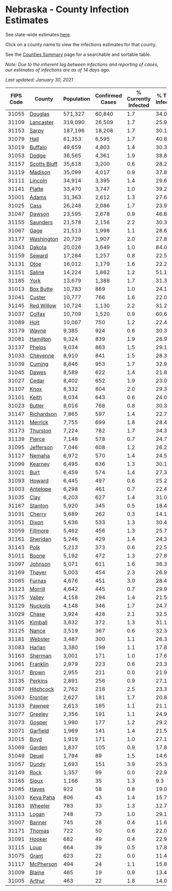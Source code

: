 # Nebraska - County Infection Estimates

See state-wide estimates [here](/infections/us-ne).

Click on a county name to view the infections estimates for that county.

See the [Counties Summary](/infections/summary-counties) page for a searchable and sortable table.

*Note: Due to the inherent lag between infections and reporting of cases, our estimates of infections are as of 14 days ago.*

*Last updated: January 30, 2021*

|   FIPS Code |                       County |   Population |   Confirmed Cases |   % Currently Infected |   % Total Infected |
|-------------|------------------------------|--------------|-------------------|------------------------|--------------------|
|       31055 |           [Douglas](douglas) |      571,327 |            60,840 |                    1.7 |               34.0 |
|       31109 |       [Lancaster](lancaster) |      319,090 |            26,509 |                    1.7 |               25.9 |
|       31153 |               [Sarpy](sarpy) |      187,196 |            18,208 |                    1.7 |               30.1 |
|       31079 |                 [Hall](hall) |       61,353 |             6,595 |                    1.7 |               40.8 |
|       31019 |           [Buffalo](buffalo) |       49,659 |             4,803 |                    1.4 |               30.3 |
|       31053 |               [Dodge](dodge) |       36,565 |             4,361 |                    1.9 |               38.8 |
|       31157 | [Scotts Bluff](scotts-bluff) |       35,618 |             3,200 |                    0.6 |               28.2 |
|       31119 |           [Madison](madison) |       35,099 |             4,017 |                    0.9 |               37.8 |
|       31111 |           [Lincoln](lincoln) |       34,914 |             3,395 |                    1.4 |               29.6 |
|       31141 |             [Platte](platte) |       33,470 |             3,747 |                    1.0 |               39.2 |
|       31001 |               [Adams](adams) |       31,363 |             2,612 |                    1.3 |               27.6 |
|       31025 |                 [Cass](cass) |       26,248 |             2,086 |                    1.7 |               23.9 |
|       31047 |             [Dawson](dawson) |       23,595 |             2,678 |                    0.9 |               46.8 |
|       31155 |         [Saunders](saunders) |       21,578 |             2,156 |                    2.2 |               30.3 |
|       31067 |                 [Gage](gage) |       21,513 |             1,998 |                    1.1 |               28.6 |
|       31177 |     [Washington](washington) |       20,729 |             1,907 |                    2.0 |               27.8 |
|       31043 |             [Dakota](dakota) |       20,026 |             3,649 |                    1.0 |               84.0 |
|       31159 |             [Seward](seward) |       17,284 |             1,257 |                    0.8 |               22.5 |
|       31131 |                 [Otoe](otoe) |       16,012 |             1,179 |                    1.6 |               22.2 |
|       31151 |             [Saline](saline) |       14,224 |             1,862 |                    1.2 |               51.1 |
|       31185 |                 [York](york) |       13,679 |             1,388 |                    1.7 |               31.3 |
|       31013 |       [Box Butte](box-butte) |       10,783 |               869 |                    1.0 |               24.1 |
|       31041 |             [Custer](custer) |       10,777 |               766 |                    1.6 |               22.0 |
|       31145 |     [Red Willow](red-willow) |       10,724 |             1,130 |                    2.2 |               31.2 |
|       31037 |             [Colfax](colfax) |       10,709 |             1,520 |                    0.9 |               60.6 |
|       31089 |                 [Holt](holt) |       10,067 |               750 |                    1.2 |               22.4 |
|       31179 |               [Wayne](wayne) |        9,385 |               924 |                    0.6 |               30.3 |
|       31081 |         [Hamilton](hamilton) |        9,324 |               839 |                    1.9 |               28.9 |
|       31137 |             [Phelps](phelps) |        9,034 |               863 |                    1.5 |               29.1 |
|       31033 |         [Cheyenne](cheyenne) |        8,910 |               841 |                    1.5 |               28.3 |
|       31039 |             [Cuming](cuming) |        8,846 |               953 |                    1.7 |               32.9 |
|       31045 |               [Dawes](dawes) |        8,589 |               622 |                    1.4 |               21.8 |
|       31027 |               [Cedar](cedar) |        8,402 |               652 |                    1.9 |               23.0 |
|       31107 |                 [Knox](knox) |        8,332 |               804 |                    2.0 |               29.3 |
|       31101 |               [Keith](keith) |        8,034 |               643 |                    0.6 |               24.0 |
|       31023 |             [Butler](butler) |        8,016 |               768 |                    0.8 |               30.3 |
|       31147 |     [Richardson](richardson) |        7,865 |               597 |                    1.4 |               22.7 |
|       31121 |           [Merrick](merrick) |        7,755 |               699 |                    1.8 |               28.4 |
|       31173 |         [Thurston](thurston) |        7,224 |               782 |                    1.7 |               34.3 |
|       31139 |             [Pierce](pierce) |        7,148 |               578 |                    0.7 |               24.7 |
|       31095 |       [Jefferson](jefferson) |        7,046 |               608 |                    1.2 |               26.2 |
|       31127 |             [Nemaha](nemaha) |        6,972 |               570 |                    1.4 |               24.5 |
|       31099 |           [Kearney](kearney) |        6,495 |               636 |                    1.3 |               30.1 |
|       31021 |                 [Burt](burt) |        6,459 |               574 |                    1.4 |               27.3 |
|       31093 |             [Howard](howard) |        6,445 |               497 |                    0.6 |               25.2 |
|       31003 |         [Antelope](antelope) |        6,298 |               461 |                    0.7 |               22.4 |
|       31035 |                 [Clay](clay) |        6,203 |               627 |                    1.4 |               31.0 |
|       31167 |           [Stanton](stanton) |        5,920 |               345 |                    0.5 |               18.4 |
|       31031 |             [Cherry](cherry) |        5,689 |               262 |                    0.3 |               14.1 |
|       31051 |               [Dixon](dixon) |        5,636 |               533 |                    1.3 |               30.4 |
|       31059 |         [Fillmore](fillmore) |        5,462 |               456 |                    1.3 |               25.7 |
|       31161 |         [Sheridan](sheridan) |        5,246 |               429 |                    1.4 |               24.3 |
|       31143 |                 [Polk](polk) |        5,213 |               373 |                    0.6 |               22.5 |
|       31011 |               [Boone](boone) |        5,192 |               472 |                    1.3 |               27.8 |
|       31097 |           [Johnson](johnson) |        5,071 |               611 |                    1.6 |               36.3 |
|       31169 |             [Thayer](thayer) |        5,003 |               454 |                    2.3 |               26.9 |
|       31065 |             [Furnas](furnas) |        4,676 |               451 |                    3.0 |               28.4 |
|       31123 |           [Morrill](morrill) |        4,642 |               445 |                    0.7 |               29.9 |
|       31175 |             [Valley](valley) |        4,158 |               294 |                    1.4 |               21.5 |
|       31129 |         [Nuckolls](nuckolls) |        4,148 |               346 |                    1.7 |               24.7 |
|       31029 |               [Chase](chase) |        3,924 |               428 |                    2.1 |               32.5 |
|       31105 |           [Kimball](kimball) |        3,632 |               372 |                    1.3 |               31.1 |
|       31125 |               [Nance](nance) |        3,519 |               367 |                    0.6 |               32.3 |
|       31181 |           [Webster](webster) |        3,487 |               300 |                    1.1 |               26.3 |
|       31083 |             [Harlan](harlan) |        3,380 |               199 |                    1.1 |               17.8 |
|       31163 |           [Sherman](sherman) |        3,001 |               171 |                    1.0 |               17.6 |
|       31061 |         [Franklin](franklin) |        2,979 |               223 |                    0.6 |               23.3 |
|       31017 |               [Brown](brown) |        2,955 |               211 |                    0.0 |               21.9 |
|       31135 |           [Perkins](perkins) |        2,891 |               256 |                    0.9 |               27.1 |
|       31087 |       [Hitchcock](hitchcock) |        2,762 |               216 |                    2.5 |               23.3 |
|       31063 |         [Frontier](frontier) |        2,627 |               181 |                    1.7 |               20.8 |
|       31133 |             [Pawnee](pawnee) |        2,613 |               185 |                    1.1 |               21.1 |
|       31077 |           [Greeley](greeley) |        2,356 |               191 |                    1.1 |               24.9 |
|       31073 |             [Gosper](gosper) |        1,990 |               177 |                    1.2 |               29.2 |
|       31071 |         [Garfield](garfield) |        1,969 |               141 |                    1.4 |               21.5 |
|       31015 |                 [Boyd](boyd) |        1,919 |               171 |                    1.0 |               27.1 |
|       31069 |             [Garden](garden) |        1,837 |               105 |                    0.9 |               17.8 |
|       31049 |               [Deuel](deuel) |        1,794 |                89 |                    1.5 |               14.6 |
|       31057 |               [Dundy](dundy) |        1,693 |               151 |                    3.9 |               25.3 |
|       31149 |                 [Rock](rock) |        1,357 |                99 |                    0.0 |               22.9 |
|       31165 |               [Sioux](sioux) |        1,166 |                35 |                    1.3 |                9.3 |
|       31085 |               [Hayes](hayes) |          922 |                58 |                    0.8 |               19.0 |
|       31103 |       [Keya Paha](keya-paha) |          806 |                43 |                    1.4 |               15.7 |
|       31183 |           [Wheeler](wheeler) |          783 |                33 |                    1.3 |               12.7 |
|       31113 |               [Logan](logan) |          748 |                73 |                    1.0 |               29.1 |
|       31007 |             [Banner](banner) |          745 |                28 |                    0.4 |               11.6 |
|       31171 |             [Thomas](thomas) |          722 |                50 |                    0.6 |               22.0 |
|       31091 |             [Hooker](hooker) |          682 |                49 |                    0.4 |               22.9 |
|       31115 |                 [Loup](loup) |          664 |                39 |                    0.5 |               17.8 |
|       31075 |               [Grant](grant) |          623 |                22 |                    0.0 |               11.4 |
|       31117 |       [McPherson](mcpherson) |          494 |                24 |                    1.1 |               15.8 |
|       31009 |             [Blaine](blaine) |          465 |                19 |                    0.9 |               13.4 |
|       31005 |             [Arthur](arthur) |          463 |                22 |                    1.8 |               14.0 |